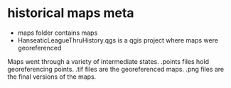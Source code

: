 # historical maps meta

* maps folder contains maps
* HanseaticLeagueThruHistory.qgs is a qgis project where maps were georeferenced

Maps went through a variety of intermediate states. .points files hold georeferencing points. .tif files are the georeferenced maps. .png files are the final versions of the maps.

